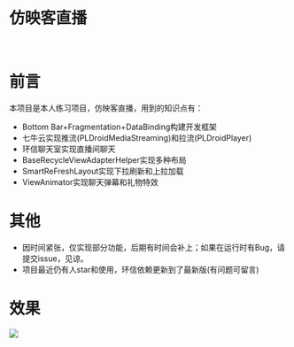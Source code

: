 # 仿映客直播
 
# 前言

本项目是本人练习项目，仿映客直播，用到的知识点有：  

- Bottom Bar+Fragmentation+DataBinding构建开发框架 
- 七牛云实现推流(PLDroidMediaStreaming)和拉流(PLDroidPlayer) 
- 环信聊天室实现直播间聊天
- BaseRecycleViewAdapterHelper实现多种布局
- SmartReFreshLayout实现下拉刷新和上拉加载
- ViewAnimator实现聊天弹幕和礼物特效

# 其他
* 因时间紧张，仅实现部分功能，后期有时间会补上；如果在运行时有Bug，请提交issue，见谅。 
* 项目最近仍有人star和使用，环信依赖更新到了最新版(有问题可留言)
 
# 效果 

![](https://fastly.jsdelivr.net/gh/PGzxc/Live@master/gif/live.gif)
